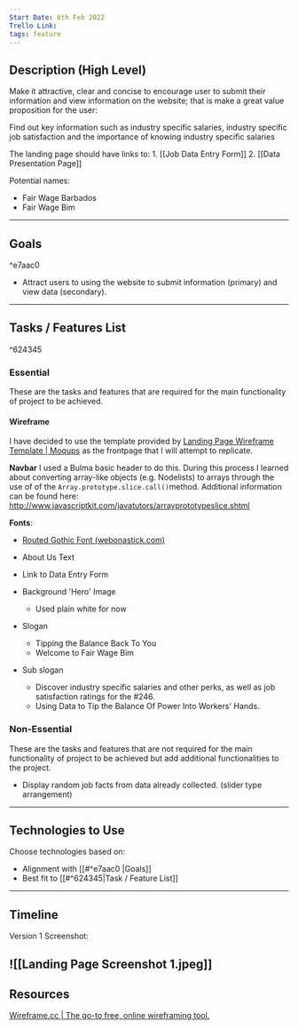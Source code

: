 ```yaml
---
Start Date: 6th Feb 2022
Trello Link: 
tags: feature
---
```


## Description (High Level)
Make it attractive, clear and concise to encourage user to submit their information and view information on the website; that is make a great value proposition for the user:

Find out key information such as industry specific salaries, industry specific job satisfaction and the importance of knowing industry specific salaries 

The landing page should have links to:
	1. [[Job Data Entry Form]]
	2. [[Data Presentation Page]]


Potential names: 
- Fair Wage Barbados
- Fair Wage Bim

---

## Goals

^e7aac0
- Attract users to using the website to submit information (primary) and view data (secondary).
---

## Tasks / Features List

^624345

### Essential
These are the tasks and features that are required for the main functionality of project to be achieved.

#### Wireframe
I have decided to use the template provided by [Landing Page Wireframe Template | Moqups](https://moqups.com/templates/wireframes-mockups/landing-page-wireframe/) as the frontpage that I will attempt to replicate.

**Navbar**
I used a Bulma basic header to do this. During this process I learned about converting array-like objects (e.g. Nodelists) to arrays through the use of of the `Array.prototype.slice.call()`method. Additional information can be found here:  http://www.javascriptkit.com/javatutors/arrayprototypeslice.shtml

**Fonts**: 

- [Routed Gothic Font (webonastick.com)](https://webonastick.com/fonts/routed-gothic/)


- About Us Text
- Link to Data Entry Form
- Background 'Hero' Image
	- Used plain white for now
- Slogan
	- Tipping the Balance Back To You
	- Welcome to Fair Wage Bim
- Sub slogan
	- Discover industry specific salaries and other perks, as well as job satisfaction ratings for the #246.
	- Using Data to Tip the Balance Of Power Into Workers' Hands.

### Non-Essential
These are the tasks and features that are not required for the main functionality of project to be achieved but add additional functionalities to the project. 
- Display random job facts from data already collected. (slider type arrangement)
---
## Technologies to Use
Choose technologies based on: 
- Alignment with [[#^e7aac0 |Goals]]
- Best fit to [[#^624345|Task  / Feature List]]

---
## Timeline
Version 1 Screenshot:

![[Landing Page Screenshot 1.jpeg]]
---
## Resources
[Wireframe.cc | The go-to free, online wireframing tool.](https://wireframe.cc/)